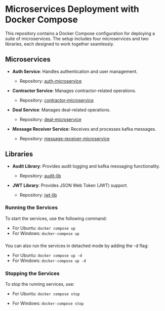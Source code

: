 # Microservices Deployment with Docker Compose

This repository contains a Docker Compose configuration for deploying a suite of microservices. The setup includes four microservices and two libraries, each designed to work together seamlessly.

## Microservices

- **Auth Service**: Handles authentication and user management.
  - Repository: [auth-microservice](https://github.com/1dlvb/auth)

- **Contractor Service**: Manages contractor-related operations.
  - Repository: [contractor-microservice](https://github.com/1dlvb/contractor)

- **Deal Service**: Manages deal-related operations.
  - Repository: [deal-microservice](https://github.com/1dlvb/deal)

- **Message Receiver Service**: Receives and processes kafka messages.
  - Repository: [message-receiver-microservice](https://github.com/1dlvb/audit-lib/tree/main/message-receiver)

## Libraries

- **Audit Library**: Provides audit logging and kafka messaging functionality.
  - Repository: [audit-lib](https://github.com/1dlvb/audit-lib)

- **JWT Library**: Provides JSON Web Token (JWT) support.
  - Repository: [jwt-lib](https://github.com/1dlvb/jwt-lib)

### Running the Services

To start the services, use the following command:

- For Ubuntu:
  ```docker compose up```
- For Windows:
```docker-compose up```
  ###
You can also run the services in detached mode by adding the -d flag:

- For Ubuntu:
```docker compose up -d```
- For Windows:
```docker-compose up -d```

### Stopping the Services
To stop the running services, use:

- For Ubuntu:
```docker compose stop```

- For Windows:
```docker-compose stop```
